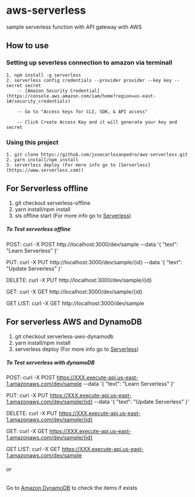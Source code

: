 # aws-serverless

sample serverless function with API gateway with AWS

## How to use
  ### Setting up severless connection to amazon via terminall
    1. npm install -g serverless
    2. serverless config credentials --provider provider --key key --secret secret
        -- [Amazon Security Credential](https://console.aws.amazon.com/iam/home?region=us-east-1#/security_credentials)
        
        -- Go to "Access keys for CLI, SDK, & API access"
        
        -- Click Create Access Key and it will generate your key and secret
  ### Using this project 
    1. git clone https://github.com/josecarlosanpedro/aws-serverless.git
    2. yarn install/npm install
    3. serverless deploy (For more info go to [Serverless](https://www.serverless.com))

## For Serverless offline 
1. git checkout serverless-offline
2. yarn install/npm install
3. sls offline start (For more info go to [Serverless](https://www.serverless.com))

##### To Test serverless offline
POST: curl -X POST http://localhost:3000/dev/sample --data '{ "text": "Learn Serverless" }'

PUT: curl -X PUT http://localhost:3000/dev/sample/{id} --data '{ "text": "Update Serverless" }'

DELETE: curl -X PUT http://localhost:3000/dev/sample/{id}

GET: curl -X GET http://localhost:3000/dev/sample/{id}

GET LIST:  curl -X GET http://localhost:3000/dev/sample

## For serverless AWS and DynamoDB

1. git checkout serverless-aws-dynamodb
2. yarn install/npm install
3. serverless deploy (For more info go to [Serverless](https://www.serverless.com))

##### To Test serverless with dynamoDB
POST: curl -X POST https://XXX.execute-api.us-east-1.amazonaws.com/dev/sample --data '{ "text": "Learn Serverless" }'

PUT: curl -X PUT https://XXX.execute-api.us-east-1.amazonaws.com/dev/sample/{id} --data '{ "text": "Update Serverless" }'

DELETE: curl -X PUT https://XXX.execute-api.us-east-1.amazonaws.com/dev/sample/{id}

GET: curl -X GET https://XXX.execute-api.us-east-1.amazonaws.com/dev/sample/{id}

GET LIST:  curl -X GET https://XXX.execute-api.us-east-1.amazonaws.com/dev/sample

###### or

Go to [Amazon DynamoDB](https://console.aws.amazon.com/dynamodb/home?region=us-east-1#tables:selected=serverless-carlo-dev;tab=items) to check the items if exists
